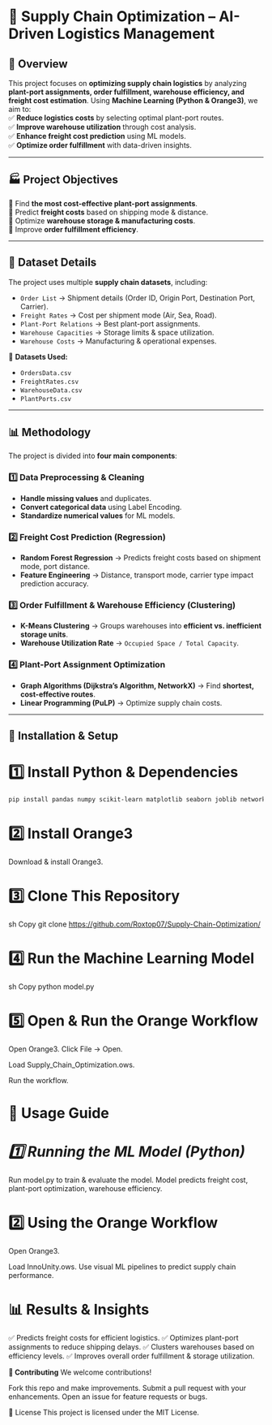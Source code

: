 # 🚀 Supply Chain Optimization – AI-Driven Logistics Management

## 📌 Overview
This project focuses on **optimizing supply chain logistics** by analyzing **plant-port assignments, order fulfillment, warehouse efficiency, and freight cost estimation**. Using **Machine Learning (Python & Orange3)**, we aim to:  
✅ **Reduce logistics costs** by selecting optimal plant-port routes.  
✅ **Improve warehouse utilization** through cost analysis.  
✅ **Enhance freight cost prediction** using ML models.  
✅ **Optimize order fulfillment** with data-driven insights.  

---

## 🏭 **Project Objectives**
🔹 Find **the most cost-effective plant-port assignments**.  
🔹 Predict **freight costs** based on shipping mode & distance.  
🔹 Optimize **warehouse storage & manufacturing costs**.  
🔹 Improve **order fulfillment efficiency**.  

---

## 📂 **Dataset Details**
The project uses multiple **supply chain datasets**, including:  
- `Order List` → Shipment details (Order ID, Origin Port, Destination Port, Carrier).  
- `Freight Rates` → Cost per shipment mode (Air, Sea, Road).  
- `Plant-Port Relations` → Best plant-port assignments.  
- `Warehouse Capacities` → Storage limits & space utilization.  
- `Warehouse Costs` → Manufacturing & operational expenses.  

📁 **Datasets Used:**  
- `OrdersData.csv`  
- `FreightRates.csv`  
- `WarehouseData.csv`  
- `PlantPorts.csv`  

---

## 📊 **Methodology**
The project is divided into **four main components**:

### **1️⃣ Data Preprocessing & Cleaning**
- **Handle missing values** and duplicates.  
- **Convert categorical data** using Label Encoding.  
- **Standardize numerical values** for ML models.  

### **2️⃣ Freight Cost Prediction (Regression)**
- **Random Forest Regression** → Predicts freight costs based on shipment mode, port distance.  
- **Feature Engineering** → Distance, transport mode, carrier type impact prediction accuracy.  

### **3️⃣ Order Fulfillment & Warehouse Efficiency (Clustering)**
- **K-Means Clustering** → Groups warehouses into **efficient vs. inefficient storage units**.  
- **Warehouse Utilization Rate** → `Occupied Space / Total Capacity`.  

### **4️⃣ Plant-Port Assignment Optimization**
- **Graph Algorithms (Dijkstra’s Algorithm, NetworkX)** → Find **shortest, cost-effective routes**.  
- **Linear Programming (PuLP)** → Optimize supply chain costs.  

---

## 🔧 **Installation & Setup**
# **1️⃣ Install Python & Dependencies**
```sh
pip install pandas numpy scikit-learn matplotlib seaborn joblib networkx pulp
```

# **2️⃣ Install Orange3**
Download & install Orange3.

# **3️⃣ Clone This Repository**
sh
Copy
git clone https://github.com/Roxtop07/Supply-Chain-Optimization/

# **4️⃣ Run the Machine Learning Model**
sh
Copy
python model.py

# **5️⃣ Open & Run the Orange Workflow**
Open Orange3.
Click File → Open.

Load Supply_Chain_Optimization.ows.

Run the workflow.

# **🚀 Usage Guide**
# *1️⃣ Running the ML Model (Python)*
Run model.py to train & evaluate the model.
Model predicts freight cost, plant-port optimization, warehouse efficiency.
# **2️⃣ Using the Orange Workflow**
Open Orange3.

Load InnoUnity.ows.
Use visual ML pipelines to predict supply chain performance.

# **📊 Results & Insights**
✅ Predicts freight costs for efficient logistics.
✅ Optimizes plant-port assignments to reduce shipping delays.
✅ Clusters warehouses based on efficiency levels.
✅ Improves overall order fulfillment & storage utilization.



**🤝 Contributing**
We welcome contributions!

Fork this repo and make improvements.
Submit a pull request with your enhancements.
Open an issue for feature requests or bugs.





📝 License
This project is licensed under the MIT License.


